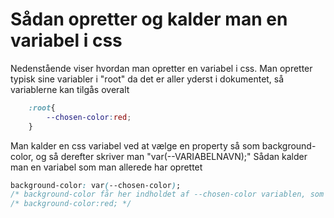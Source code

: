 # Sådan opretter og kalder man en variabel i css


Nedenstående viser hvordan man opretter en variabel i css.
Man opretter typisk sine variabler i "root" da det er aller yderst i dokumentet, så variablerne kan tilgås overalt

```css
	:root{
		--chosen-color:red;
	}
```


Man kalder en css variabel ved at vælge en property så som background-color, og så derefter skriver man 
"var(--VARIABELNAVN);" Sådan kalder man en variabel som man allerede har oprettet
```css
background-color: var(--chosen-color);
/* background-color får her indholdet af --chosen-color variablen, som er rød */
/* background-color:red; */
```

